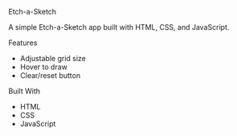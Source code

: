 Etch-a-Sketch

A simple Etch-a-Sketch app built with HTML, CSS, and JavaScript.

Features

- Adjustable grid size
- Hover to draw
- Clear/reset button

Built With

- HTML
- CSS
- JavaScript
